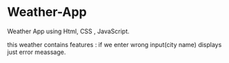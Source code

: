 # Weather-App
Weather App using Html, CSS , JavaScript.

this weather contains features : if we enter wrong input(city name) displays just error meassage.
                                 
